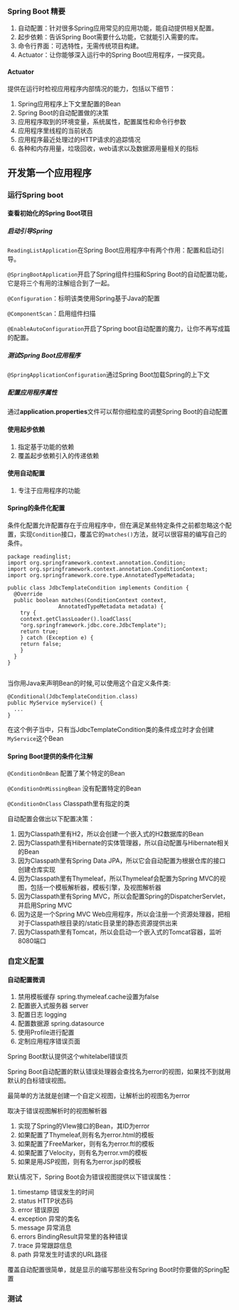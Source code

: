 ### Spring Boot 精要

1. 自动配置：针对很多Spring应用常见的应用功能，能自动提供相关配置。
2. 起步依赖：告诉Spring Boot需要什么功能，它就能引入需要的库。
3. 命令行界面：可选特性，无需传统项目构建。
4. Actuator：让你能够深入运行中的Spring Boot应用程序，一探究竟。

#### Actuator
提供在运行时检视应用程序内部情况的能力，包括以下细节：

1. Spring应用程序上下文里配置的Bean
2. Spring Boot的自动配置做的决策
3. 应用程序取到的环境变量，系统属性，配置属性和命令行参数
4. 应用程序里线程的当前状态
5. 应用程序最近处理过的HTTP请求的追踪情况
6. 各种和内存用量，垃圾回收，web请求以及数据源用量相关的指标

## 开发第一个应用程序

### 运行Spring boot

#### 查看初始化的Spring Boot项目

##### 启动引导Spring
`ReadingListApplication`在Spring Boot应用程序中有两个作用：配置和启动引导。

`@SpringBootApplication`开启了Spring组件扫描和Spring Boot的自动配置功能，它是将三个有用的注解组合到了一起。

`@Configuration`：标明该类使用Spring基于Java的配置

`@ComponentScan`：启用组件扫描

`@EnableAutoConfiguration`开启了Spring boot自动配置的魔力，让你不再写成篇的配置。

##### 测试Spring Boot应用程序
`@SpringApplicationConfiguration`通过Spring Boot加载Spring的上下文

##### 配置应用程序属性
通过**application.properties**文件可以帮你细粒度的调整Spring Boot的自动配置

#### 使用起步依赖
1. 指定基于功能的依赖
2. 覆盖起步依赖引入的传递依赖

#### 使用自动配置
1. 专注于应用程序的功能

#### Spring的条件化配置
条件化配置允许配置存在于应用程序中，但在满足某些特定条件之前都忽略这个配置，实现`Condition`接口，覆盖它的`matches()`方法，就可以很容易的编写自己的条件。

```
package readinglist;
import org.springframework.context.annotation.Condition;
import org.springframework.context.annotation.ConditionContext;
import org.springframework.core.type.AnnotatedTypeMetadata;

public class JdbcTemplateCondition implements Condition {
  @Override
  public boolean matches(ConditionContext context,
                AnnotatedTypeMetadata metadata) {
    try {
    context.getClassLoader().loadClass(
    "org.springframework.jdbc.core.JdbcTemplate");
    return true;
    } catch (Exception e) {
    return false;
    }
  }
}


```

当你用Java来声明Bean的时候,可以使用这个自定义条件类:
```
@Conditional(JdbcTemplateCondition.class)
public MyService myService() {
  ...
}
```
在这个例子当中，只有当JdbcTemplateCondition类的条件成立时才会创建`MyService`这个Bean

#### Spring Boot提供的条件化注解

`@ConditionOnBean` 配置了某个特定的Bean

`@ConditionOnMissingBean` 没有配置特定的Bean

`@ConditionOnClass` Classpath里有指定的类

自动配置会做出以下配置决策：
1. 因为Classpath里有H2，所以会创建一个嵌入式的H2数据库的Bean
2. 因为Classpath里有Hibernate的实体管理器，所以自动配置与Hibernate相关的Bean
3. 因为Classpath里有Spring Data JPA，所以它会自动配置为根据仓库的接口创建仓库实现
4. 因为Classpath里有Thymeleaf，所以Thymeleaf会配置为Spring MVC的视图，包括一个模板解析器，模板引擎，及视图解析器
5. 因为Classpath里有Spring MVC，所以会配置Spring的DispatcherServlet，并启用Spring MVC
6. 因为这是一个Spring MVC Web应用程序，所以会注册一个资源处理器，把相对于Classpath根目录的/static目录里的静态资源提供出来
7. 因为Classpath里有Tomcat，所以会启动一个嵌入式的Tomcat容器，监听8080端口

### 自定义配置

#### 自动配置微调

1. 禁用模板缓存 spring.thymeleaf.cache设置为false
2. 配置嵌入式服务器 server
3. 配置日志 logging
4. 配置数据源 spring.datasource
5. 使用Profile进行配置
6. 定制应用程序错误页面

Spring Boot默认提供这个whitelabel错误页

Spring Boot自动配置的默认错误处理器会查找名为error的视图，如果找不到就用默认的白标错误视图。

最简单的方法就是创建一个自定义视图，让解析出的视图名为error

取决于错误视图解析时的视图解析器
1. 实现了Spring的VIew接口的Bean，其ID为error
2. 如果配置了Thymeleaf,则有名为error.html的模板
3. 如果配置了FreeMarker，则有名为error.ftl的模板
4. 如果配置了Velocity，则有名为error.vm的模板
5. 如果是用JSP视图，则有名为error.jsp的模板

默认情况下，Spring Boot会为错误视图提供以下错误属性：
1. timestamp 错误发生的时间
2. status HTTP状态码
3. error 错误原因
4. exception 异常的类名
5. message 异常消息
6. errors BindingResult异常里的各种错误
7. trace 异常跟踪信息
8. path 异常发生时请求的URL路径

覆盖自动配置很简单，就是显示的编写那些没有Spring Boot时你要做的Spring配置

### 测试
